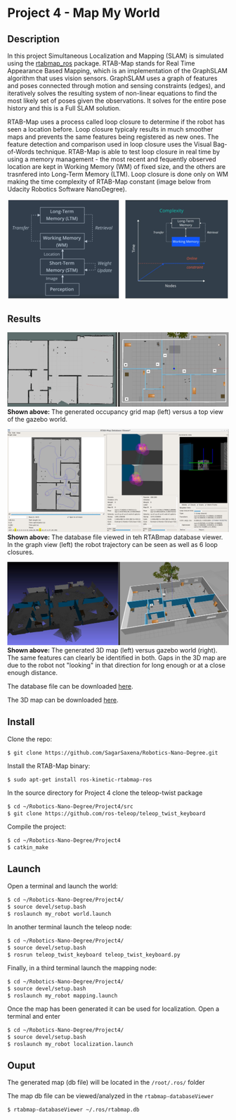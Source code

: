 # Project 4 - Map My World

## Description

In this project Simultaneous Localization and Mapping (SLAM) is simulated using the [rtabmap_ros](http://wiki.ros.org/rtabmap_ros) package. RTAB-Map stands for Real Time Appearance Based Mapping, which is an implementation of the GraphSLAM algorithm that uses vision sensors. GraphSLAM uses a graph of features and poses connected through motion and sensing constraints (edges), and iteratively solves the resulting system of non-linear equations to find the most likely set of poses given the observations. It solves for the entire pose history and this is a Full SLAM solution. 

RTAB-Map uses a process called loop closure to determine if the robot has seen a location before. Loop closure typicaly results in much smoother maps and prevents the same features being registered as new ones. The feature detection and comparison used in loop closure uses the Visual Bag-of-Words technique. RTAB-Map is able to test loop closure in real time by using a memory management - the most recent and fequently observed location are kept in Working Memory (WM) of fixed size, and the others are trasnfered into Long-Term Memory (LTM). Loop closure is done only on WM making the time complexity of RTAB-Map constant (image below from Udacity Robotics Software NanoDegree).

 ![LinearTime](img/memorymanagement.JPG)

## Results

![Occupancygridmap](img/maps.JPG)
**Shown above:** The generated occupancy grid map (left) versus a top view of the gazebo world.

![LoopClosure](img/Loopclosure.JPG)
**Shown above:** The database file viewed in teh RTABmap database viewer. In the graph view (left) the robot trajectory can be seen as well as 6 loop closures.

![3Dmaps](img/3Dvsgazebo.JPG)
**Shown above:** The generated 3D map (left) versus gazebo world (right). The same features can clearly be identified in both. Gaps in the 3D map are due to the robot not "looking" in that direction for long enough or at a close enough distance.

The database file can be downloaded [here](https://drive.google.com/file/d/1cTToWuMNFxYuCTSdDx6bDi9gL-te_gg-/view?usp=sharing).

The 3D map can be downloaded [here](https://drive.google.com/file/d/1iN_hZ49gvgl-BnHN_J86Vwvpu4mpAnir/view?usp=sharing).

## Install

Clone the repo:
```
$ git clone https://github.com/SagarSaxena/Robotics-Nano-Degree.git
```

Install the RTAB-Map binary:
```
$ sudo apt-get install ros-kinetic-rtabmap-ros
```

In the source directory for Project 4 clone the teleop-twist package
```
$ cd ~/Robotics-Nano-Degree/Project4/src
$ git clone https://github.com/ros-teleop/teleop_twist_keyboard
```

Compile the project:
```
$ cd ~/Robotics-Nano-Degree/Project4
$ catkin_make
```


## Launch

Open a terminal and launch the world:
```
$ cd ~/Robotics-Nano-Degree/Project4/
$ source devel/setup.bash
$ roslaunch my_robot world.launch
```

In another terminal launch the teleop node:
```
$ cd ~/Robotics-Nano-Degree/Project4/
$ source devel/setup.bash
$ rosrun teleop_twist_keyboard teleop_twist_keyboard.py
```

Finally, in a third terminal launch the mapping node:
```
$ cd ~/Robotics-Nano-Degree/Project4/
$ source devel/setup.bash
$ roslaunch my_robot mapping.launch
```

Once the map has been generated it can be used for localization. Open a terminal and enter
```
$ cd ~/Robotics-Nano-Degree/Project4/
$ source devel/setup.bash
$ roslaunch my_robot localization.launch
```

## Ouput

The generated map (db file) will be located in the `/root/.ros/` folder

The map db file can be viewed/analyzed in the `rtabmap-databaseViewer`
```
$ rtabmap-databaseViewer ~/.ros/rtabmap.db
```
